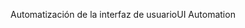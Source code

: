 <span data-ttu-id="8bfe0-101">Automatización de la interfaz de usuario</span><span class="sxs-lookup"><span data-stu-id="8bfe0-101">UI Automation</span></span>